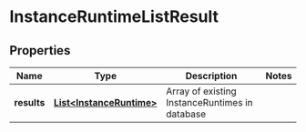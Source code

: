 # InstanceRuntimeListResult

## Properties
Name | Type | Description | Notes
------------ | ------------- | ------------- | -------------
**results** | [**List&lt;InstanceRuntime&gt;**](InstanceRuntime.md) | Array of existing InstanceRuntimes in database  | 
